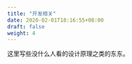 ```yaml
---
title: "开发相关"
date: 2020-02-01T18:16:55+08:00
draft: false
weight: 4
---
```


这里写些没什么人看的设计原理之类的东东。  

